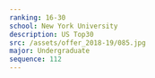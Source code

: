 ```yaml
---
ranking: 16-30
school: New York University
description: US Top30
src: /assets/offer_2018-19/085.jpg
major: Undergraduate
sequence: 112
---
```

